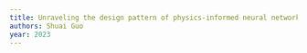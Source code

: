 ```yaml
---
title: Unraveling the design pattern of physics-informed neural networks: Series 07
authors: Shuai Guo
year: 2023
---
```


